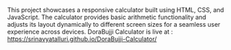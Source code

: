 This project showcases a responsive calculator built using HTML, CSS, and JavaScript. The calculator provides basic arithmetic functionality and adjusts its layout dynamically to different screen sizes for a seamless user experience across devices.
DoraBujji Calculator is live at : https://srinavyatalluri.github.io/DoraBujji-Calculator/
